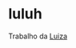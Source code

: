 # luluh
 
Trabalho da [Luiza]

[luiza]: <https://docs.google.com/presentation/d/1WMjwh6AZpfic5-_Ut9xsRENCkH1XFIcx/edit#slide=id.g224546ce924_0_515>
